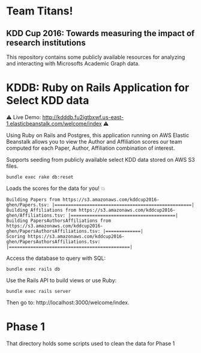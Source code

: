 # Team Titans!

## KDD Cup 2016: Towards measuring the impact of research institutions

This repository contains some publicly available resources for analyzing and interacting with Microsofts Academic Graph data.

# KDDB: Ruby on Rails Application for Select KDD data

:warning: Live Demo: http://kdddb.fu2igtbxwf.us-east-1.elasticbeanstalk.com/welcome/index :warning:

Using Ruby on Rails and Postgres, this application running on AWS Elastic Beanstalk allows you to view the Author and Affiliation scores our team computed for each Paper, Author, Affiliation combination of interest.

Supports seeding from publicly available select KDD data stored on AWS S3 files.

```
bundle exec rake db:reset
```

Loads the scores for the data for you! :boom:

```
Building Papers from https://s3.amazonaws.com/kddcup2016-ghen/Papers.tsv: |===================================================|
Building Affiliations from https://s3.amazonaws.com/kddcup2016-ghen/Affiliations.tsv: |=======================================|
Building PapersAuthorsAffiliations from https://s3.amazonaws.com/kddcup2016-ghen/PapersAuthorsAffiliations.tsv: |=============|
Scoring https://s3.amazonaws.com/kddcup2016-ghen/PapersAuthorsAffiliations.tsv: |=============================================|
```

Access the database to query with SQL:

```
bundle exec rails db
```

Use the Rails API to build views or use Ruby:

```
bundle exec rails server
```

Then go to: http://localhost:3000/welcome/index.


# Phase 1

That directory holds some scripts used to clean the data for Phase 1
